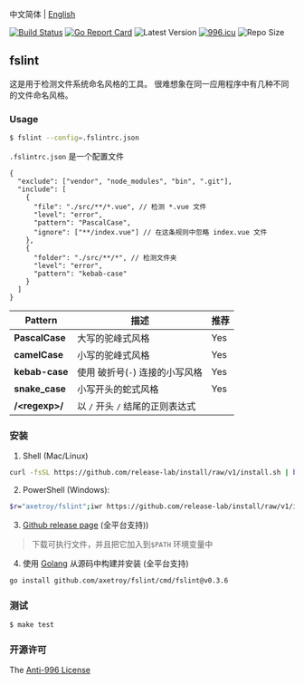 中文简体 | [English](README.md)

[![Build Status](https://github.com/axetroy/fslint/workflows/ci/badge.svg)](https://github.com/axetroy/fslint/actions)
[![Go Report Card](https://goreportcard.com/badge/github.com/axetroy/fslint)](https://goreportcard.com/report/github.com/axetroy/fslint)
![Latest Version](https://img.shields.io/github/v/release/axetroy/fslint.svg)
[![996.icu](https://img.shields.io/badge/link-996.icu-red.svg)](https://996.icu)
![Repo Size](https://img.shields.io/github/repo-size/axetroy/fslint.svg)

## fslint

这是用于检测文件系统命名风格的工具。 很难想象在同一应用程序中有几种不同的文件命名风格。

### Usage

```bash
$ fslint --config=.fslintrc.json
```

`.fslintrc.json` 是一个配置文件

```jsonc
{
  "exclude": ["vendor", "node_modules", "bin", ".git"],
  "include": [
    {
      "file": "./src/**/*.vue", // 检测 *.vue 文件
      "level": "error",
      "pattern": "PascalCase",
      "ignore": ["**/index.vue"] // 在这条规则中忽略 index.vue 文件
    },
    {
      "folder": "./src/**/*", // 检测文件夹
      "level": "error",
      "pattern": "kebab-case"
    }
  ]
}
```

| Pattern          | 描述                             | 推荐 |
| ---------------- | -------------------------------- | ---- |
| **PascalCase**   | 大写的驼峰式风格                 | Yes  |
| **camelCase**    | 小写的驼峰式风格                 | Yes  |
| **kebab-case**   | 使用 破折号(`-`) 连接的小写风格  | Yes  |
| **snake_case**   | 小写开头的蛇式风格               | Yes  |
| **/\<regexp\>/** | 以 `/` 开头 `/` 结尾的正则表达式 |      |

### 安装

1. Shell (Mac/Linux)

```bash
curl -fsSL https://github.com/release-lab/install/raw/v1/install.sh | bash -s -- -r=axetroy/fslint
```

2. PowerShell (Windows):

```bash
$r="axetroy/fslint";iwr https://github.com/release-lab/install/raw/v1/install.ps1 -useb | iex
```

3. [Github release page](https://github.com/axetroy/fslint/releases) (全平台支持))

> 下载可执行文件，并且把它加入到`$PATH` 环境变量中

4. 使用 [Golang](https://golang.org) 从源码中构建并安装 (全平台支持)

```bash
go install github.com/axetroy/fslint/cmd/fslint@v0.3.6
```

### 测试

```bash
$ make test
```

### 开源许可

The [Anti-996 License](LICENSE_zh-CN)
